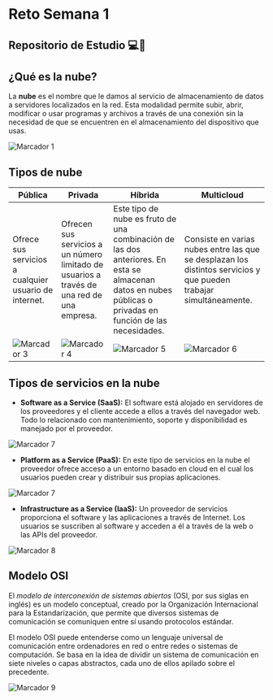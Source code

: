# Reto Semana 1

## Repositorio de Estudio 💻🎉

## **¿Qué es la nube?**

La **nube** es el nombre que le damos al servicio de almacenamiento de datos a servidores localizados en la red. Esta modalidad permite subir, abrir, modificar o usar programas y archivos a través de una conexión sin la necesidad de que se encuentren en el almacenamiento del dispositivo que usas.

![Marcador 1](C:\Users\Ximena\OneDrive\Documents\RETO-MASTER-1\fotos\El-futuro-empresarial-está-en-la-nube-e1560566724502-removebg-preview.png)

## **Tipos de nube**

 **Pública** | **Privada** | **Híbrida** | **Multicloud**
--------|---------|---------|------------
Ofrece sus servicios a cualquier usuario de internet.  | Ofrecen sus servicios a un número limitado de usuarios a través de una red de una empresa.  | Este tipo de nube es fruto de una combinación de las dos anteriores. En esta se almacenan datos en nubes públicas o privadas en función de las necesidades. | Consiste en varias nubes entre las que se desplazan los distintos servicios y que pueden trabajar simultáneamente.
![Marcador 3](C:\Users\Ximena\OneDrive\Documents\RETO-MASTER-1\fotos\maxresdefault.jpg)| ![Marcador 4](C:\Users\Ximena\OneDrive\Documents\RETO-MASTER-1\fotos\privtecloud-1920x960.jpg)| ![Marcador 5](C:\Users\Ximena\OneDrive\Documents\RETO-MASTER-1\fotos\shutterstock_699701563-1200x800.jpg) | ![Marcador 6](C:\Users\Ximena\OneDrive\Documents\RETO-MASTER-1\fotos\5-consejos-sobre-el-uso-de-multicloud.jpg)

## **Tipos de servicios en la nube**

- **Software as a Service (SaaS):**
El software está alojado en servidores de los proveedores y el cliente accede a ellos a través del navegador web. Todo lo relacionado con mantenimiento, soporte y disponibilidad es manejado por el proveedor.

![Marcador 7](C:\Users\Ximena\OneDrive\Documents\RETO-MASTER-1\fotos\SaaS.webp)

- **Platform as a Service (PaaS):**
En este tipo de servicios en la nube el proveedor ofrece acceso a un entorno basado en cloud en el cual los usuarios pueden crear y distribuir sus propias aplicaciones.

![Marcador 7](C:\Users\Ximena\OneDrive\Documents\RETO-MASTER-1\fotos\pass-geekflare.webp)

- **Infrastructure as a Service (IaaS):**
Un proveedor de servicios proporciona el software y las aplicaciones a través de Internet. Los usuarios se suscriben al software y acceden a él a través de la web o las APIs del proveedor.

![Marcador 8](C:\Users\Ximena\OneDrive\Documents\RETO-MASTER-1\fotos\IaaS.png)

## **Modelo OSI**

El *modelo de interconexión de sistemas abiertos* (OSI, por sus siglas en inglés) es un modelo conceptual, creado por la Organización Internacional para la Estandarización, que permite que diversos sistemas de comunicación se comuniquen entre sí usando protocolos estándar.

El modelo OSI puede entenderse como un lenguaje universal de comunicación entre ordenadores en red o entre redes o sistemas de computación. Se basa en la idea de dividir un sistema de comunicación en siete niveles o capas abstractos, cada uno de ellos apilado sobre el precedente.

![Marcador 9](C:\Users\Ximena\OneDrive\Documents\RETO-MASTER-1\fotos\capas-del-modelo-osi.png)
